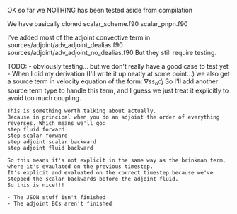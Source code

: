 OK so far we NOTHING has been tested aside from compilation

We have basically cloned 
	scalar_scheme.f90
	scalar_pnpn.f90

I've added most of the adjoint convective term in 
	sources/adjoint/adv_adjoint_dealias.f90
	sources/adjoint/adv_adjoint_no_dealias.f90
But they still require testing.

TODO:
	- obviously testing... but we don't really have a good case to test yet
	- When I did my derivation (I'll write it up neatly at some point...) we also get a source term in velocity equation of the form:
	$\nabla s s_adj$
	So I'll add another source term type to handle this term, and I guess we just treat it explicitly to avoid too much coupling.

	This is something worth talking about actually.
	Because in principal when you do an adjoint the order of everything reverses. Which means we'll go:
	step fluid forward
	step scalar forward
	step adjoint scalar backward
	step adjoint fluid backward

	So this means it's not explicit in the same way as the brinkman term, where it's evaulated on the previous timestep.
	It's explicit and evaluated on the correct timestep because we've stepped the scalar backwards before the adjoint fluid.
	So this is nice!!!

	- The JSON stuff isn't finished
	- The adjoint BCs aren't finished

